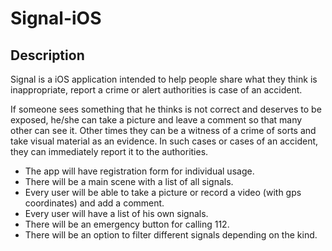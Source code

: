 # Signal-iOS

## Description
 Signal is a iOS application intended to help people share what they think is inappropriate, report a crime or alert authorities is case of an accident. 

 If someone sees something that he thinks is not correct and deserves to be exposed, he/she can take a picture and leave a comment so that many other can see it. Other times they can be a witness of a crime of sorts and take visual material as an evidence. In such cases or cases of an accident, they can immediately report it to the authorities.

 - The app will have registration form for individual usage.
 - There will be a main scene with a list of all signals.
 - Every user will be able to take a picture or record a video (with gps coordinates) and add a comment.
 - Every user will have a list of his own signals.
 - There will be an emergency button for calling 112.
 - There will be an option to filter different signals depending on the kind.
